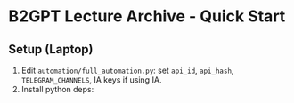 # B2GPT Lecture Archive - Quick Start

## Setup (Laptop)
1. Edit `automation/full_automation.py`: set `api_id`, `api_hash`, `TELEGRAM_CHANNELS`, IA keys if using IA.
2. Install python deps:
